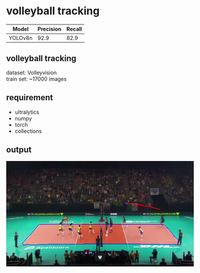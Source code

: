 # volleyball tracking
| Model | Precision | Recall |
| ----------- | ----------- | -
| YOLOv8n | 92.9 | 82.9

## volleyball tracking
dataset: Volleyvision  
train set: ~17000 images

## requirement
- ultralytics
- numpy
- torch
- collections

## output
![volleyball tracking](image.jpg)
